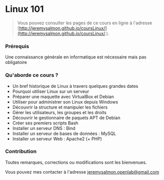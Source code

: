 # Linux 101

> Vous pouvez consulter les pages de ce cours en ligne à l'adresse [http://jeremysalmon.github.io/coursLinux/](http://jeremysalmon.github.io/coursLinux/.).

### Prérequis

Une connaissance générale en informatique est nécessaire mais pas obligatoire

### Qu'aborde ce cours ?

* Un bref historique de Linux à travers quelques grandes dates
* Pourquoi utiliser Linux sur un serveur
* Préparer une maquette avec VirtualBox et Debian
* Utiliser pour administrer son Linux depuis Windows 
* Découvrir la structure et manipuler les fichiers
* Gérer les utilisateurs, les groupes et les droits
* Découvrir le gestionnaire de paquets APT de Debian 
* Créer ses premiers scripts Bash
* Installer un serveur DNS : Bind
* Installer un serveur de bases de données : MySQL
* Installer un serveur Web : Apache2 (+ PHP)

### Contribution

Toutes remarques, corrections ou modifications sont les bienvenues.

Vous pouvez mes contacter à l'adresse jeremysalmon.openlab@gmail.com



